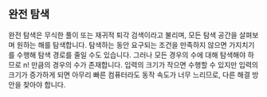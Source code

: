 ## 완전 탐색

완전 탐색은 무식한 풀이 또는 재귀적 퇴각 검색이라고 불리며, 모든 탐색 공간을 살펴보며 원하는 해를 탐색합니다. 탐색하는 동안 요구되는 조건을 만족하지 않으면 가지치기를 수행해 탐색 경로를 줄일 수도 있습니다. 그러나 모든 경우의 수에 대해 탐색해야 하므로 n! 만큼의 경우의 수가 존재합니다. 입력의 크기가 작으면 수행할 수 있지만 입력의 크기가 증가하게 되면 아무리 빠른 컴퓨터라도 동작 속도가 너무 느리므로, 다른 해결 방안을 찾아야 합니다.
